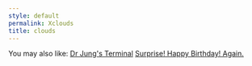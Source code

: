 ```yaml
---
style: default
permalink: Xclouds
title: clouds
---
```

You may also like:
[Dr Jung's Terminal](http://scp-wiki.net/freudian)
[Surprise! Happy Birthday! Again.](http://scp-wiki.net/surprise-happy-birthday-2)